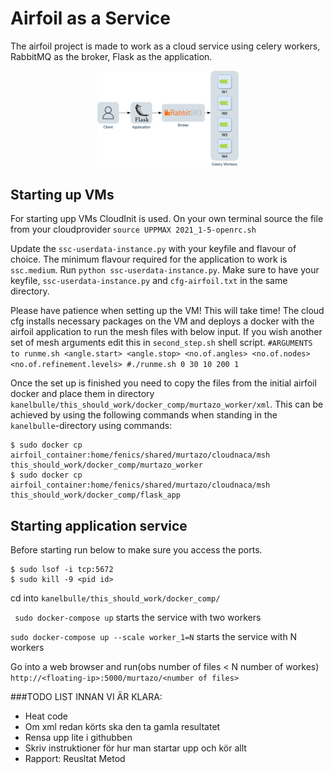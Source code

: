 # Airfoil as a Service
The airfoil project is made to work as a cloud service using celery workers, RabbitMQ as the broker, Flask as the application.

<div style="text-align:center"><img src="sys.jpg" alt="workflow" width=45% /></div>

## Starting up VMs
For starting upp VMs CloudInit is used.
On your own terminal source the file from your cloudprovider
```source UPPMAX 2021_1-5-openrc.sh```

Update the `ssc-userdata-instance.py` with your keyfile and flavour of choice. The minimum flavour required for the application to work is `ssc.medium`. Run `python ssc-userdata-instance.py`. Make sure to have your keyfile, `ssc-userdata-instance.py` and `cfg-airfoil.txt` in the same directory. 

Please have patience when setting up the VM! This will take time! The cloud cfg installs necessary packages on the VM and deploys a docker with the airfoil application to run the mesh files with below input. If you wish another set of mesh arguments edit this in `second_step.sh` shell script.
`#ARGUMENTS to runme.sh <angle.start> <angle.stop> <no.of.angles> <no.of.nodes> <no.of.refinement.levels>
 #./runme.sh 0 30 10 200 1`
 
Once the set up is finished you need to copy the files from the initial airfoil docker and place them in directory `kanelbulle/this_should_work/docker_comp/murtazo_worker/xml`. This can be achieved by using the following commands when standing in the `kanelbulle`-directory using commands:
``` 
$ sudo docker cp airfoil_container:home/fenics/shared/murtazo/cloudnaca/msh this_should_work/docker_comp/murtazo_worker
$ sudo docker cp airfoil_container:home/fenics/shared/murtazo/cloudnaca/msh this_should_work/docker_comp/flask_app
```


## Starting application service
Before starting run below to make sure you access the ports.
```
$ sudo lsof -i tcp:5672
$ sudo kill -9 <pid id>
```

cd into `kanelbulle/this_should_work/docker_comp/`

``` sudo docker-compose up```
starts the service with two workers

```sudo docker-compose up --scale worker_1=N```
starts the service with N workers

Go into a web browser and run(obs number of files < N number of workes)
`http://<floating-ip>:5000/murtazo/<number of files>`







###TODO LIST INNAN VI ÄR KLARA:
- Heat code
- Om xml redan körts ska den ta gamla resultatet
- Rensa upp lite i githubben
- Skriv instruktioner för hur man startar upp och kör allt
- Rapport: Reusltat
           Metod

